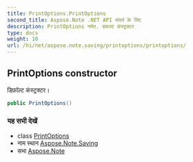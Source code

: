 ```yaml
---
title: PrintOptions.PrintOptions
second_title: Aspose.Note .NET API संदर्भ के लिए
description: PrintOptions नर्मत. डफ़ल्ट कंस्ट्रक्टर
type: docs
weight: 10
url: /hi/net/aspose.note.saving/printoptions/printoptions/
---
```

## PrintOptions constructor

डिफ़ॉल्ट कंस्ट्रक्टर।

```csharp
public PrintOptions()
```

### यह सभी देखें

* class [PrintOptions](../)
* नाम स्थान [Aspose.Note.Saving](../../printoptions/)
* सभा [Aspose.Note](../../../)


